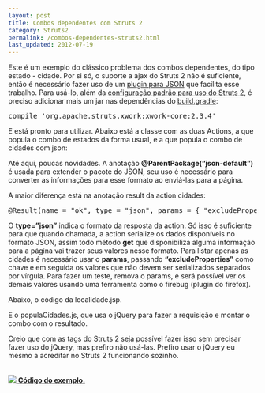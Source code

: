 ```yaml
---
layout: post
title: Combos dependentes com Struts 2
category: Struts2
permalink: /combos-dependentes-struts2.html
last_updated: 2012-07-19
---
```


Este é um exemplo do clássico problema dos combos dependentes, do tipo estado - cidade.
Por si só, o suporte a ajax do Struts 2 não é suficiente, então é necessário fazer uso de um 
[plugin para JSON][1] que facilita esse trabalho. Para usá-lo, além da [configuração padrão para uso 
do Struts 2][2], é preciso adicionar mais um jar nas dependências do [build.gradle][3]:

<pre>compile <span class="str">'org.apache.struts.xwork:xwork-core:2.3.4'</span></pre>

E está pronto para utilizar. Abaixo está a classe com as duas Actions, a que popula o combo de 
estados da forma usual, e a que popula o combo de cidades com json:

<script src="https://gist.github.com/juliano/3146833.js?file=LocalidadeAction.java"></script>

Até aqui, poucas novidades. A anotação **@ParentPackage(“json-default”)** é usada para extender 
o pacote do JSON, seu uso é necessário para converter as informações para esse formato ao 
enviá-las para a página.

A maior diferença está na anotação result da action cidades:

<pre>
@Result<span class="b">(</span>name <span class="b">=</span> <span class="str">"ok"</span>, type <span class="b">=</span> <span class="str">"json"</span>, params <span class="b">= {</span> <span class="str">"excludeProperties"</span>, <span class="str">"estados, estado"</span> <span class="b">})</span>
</pre>

O **type=”json”** indica o formato da resposta da action. Só isso é suficiente para que quando 
chamada, a action serialize os dados disponíveis no formato JSON, assim todo método **get** que 
disponibiliza alguma informação para a página vai trazer seus valores nesse formato. Para listar 
apenas as cidades é necessário usar o **params**, passando **“excludeProperties”** como chave 
e em seguida os valores que não devem ser serializados separados por vírgula. Para fazer um 
teste, remova o params, e será possível ver os demais valores usando uma ferramenta como o 
firebug (plugin do firefox).

Abaixo, o código da localidade.jsp.

<script src="https://gist.github.com/juliano/3146833.js?file=localidade.jsp"></script>

E o populaCidades.js, que usa o jQuery para fazer a requisição e montar o combo com o resultado.

<script src="https://gist.github.com/juliano/3146833.js?file=populaCidades.js"></script>

Creio que com as tags do Struts 2 seja possível fazer isso sem precisar fazer uso do jQuery, 
mas prefiro não usá-las. Prefiro usar o jQuery eu mesmo a acreditar no Struts 2 funcionando sozinho.

<br>
<a href="https://github.com/juliano/simpledev/tree/master/struts2">
  <img src="/images/github.png"> <strong>Código do exemplo.</strong>
</a>

[1]: https://cwiki.apache.org/confluence/display/WW/JSON%20Plugin
[2]: /simplificando-struts2.html
[3]: /simplificando-gradle.html
